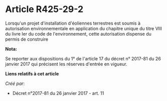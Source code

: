 # Article R425-29-2

Lorsqu'un projet d'installation d'éoliennes terrestres est soumis à autorisation environnementale en application du chapitre
unique du titre VIII du livre Ier du code de l'environnement, cette autorisation dispense du permis de construire

**Nota:**

Se reporter aux dispositions du 1° de l'article 17 du décret n° 2017-81 du 26 janvier 2017 qui précisent les réserves
d'entrée en vigueur.

**Liens relatifs à cet article**

_Créé par_:

  - Décret n°2017-81 du 26 janvier 2017 - art. 11
